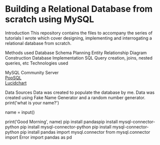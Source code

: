 # Building a Relational Database from scratch using MySQL
Introduction
This repository contains the files to accompany the series of tutorials I wrote which cover designing, implementing and interrogating a relational database from scratch.

Methods used
Database Schema Planning
Entity Relationship Diagram Construction
Database Implementation
SQL Query creation, joins, nested queries, etc
Technologies used

MySQL Community Server  
[PopSQL](https://www.test.com)  
[Lucidchart](https://lucid.app/)  

Data Sources
Data was created to populate the database by me. Data was created using Fake Name Generator and a random number generator.
print('what is your name?')

name = input()

print('Good Morning', name)
pip install pandaspip install mysql-connector-python
pip install mysql-connector-python
pip install mysql-connector-python
pip install pandas
import mysql.connector
from mysql.connector import Error
import pandas as pd
